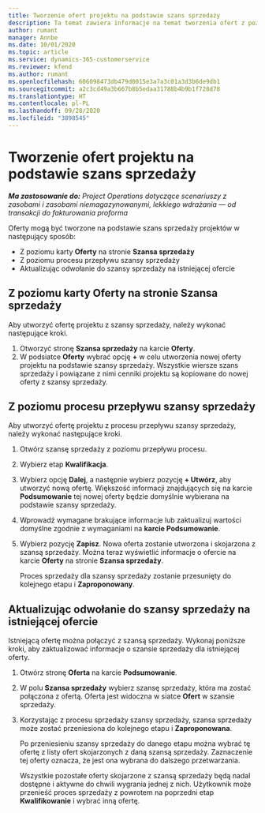 ```yaml
---
title: Tworzenie ofert projektu na podstawie szans sprzedaży
description: Ta temat zawiera informacje na temat tworzenia ofert z poziomu szans sprzedaży.
author: rumant
manager: Annbe
ms.date: 10/01/2020
ms.topic: article
ms.service: dynamics-365-customerservice
ms.reviewer: kfend
ms.author: rumant
ms.openlocfilehash: 606098473db479d0015e3a7a3c01a3d3b6de9db1
ms.sourcegitcommit: a2c3cd49a3b667b8b5edaa31788b4b9b1f728d78
ms.translationtype: HT
ms.contentlocale: pl-PL
ms.lasthandoff: 09/28/2020
ms.locfileid: "3898545"
---
```

# <a name="create-project-quotes-from-opportunities"></a>Tworzenie ofert projektu na podstawie szans sprzedaży

_**Ma zastosowanie do:** Project Operations dotyczące scenariuszy z zasobami i zasobami niemagazynowanymi, lekkiego wdrażania — od transakcji do fakturowania proforma_

Oferty mogą być tworzone na podstawie szans sprzedaży projektów w następujący sposób:

- Z poziomu karty **Oferty** na stronie **Szansa sprzedaży**
- Z poziomu procesu przepływu szansy sprzedaży
- Aktualizując odwołanie do szansy sprzedaży na istniejącej ofercie

## <a name="from-the-quotes-tab-of-the-project-opportunity-page"></a>Z poziomu karty Oferty na stronie Szansa sprzedaży

Aby utworzyć ofertę projektu z szansy sprzedaży, należy wykonać następujące kroki.

1. Otworzyć stronę **Szansa sprzedaży** na karcie **Oferty**. 
2. W podsiatce **Oferty** wybrać opcję **+** w celu utworzenia nowej oferty projektu na podstawie szansy sprzedaży. Wszystkie wiersze szans sprzedaży i powiązane z nimi cenniki projektu są kopiowane do nowej oferty z szansy sprzedaży.

## <a name="from-the-opportunity-sales-process-flow"></a>Z poziomu procesu przepływu szansy sprzedaży

Aby utworzyć ofertę projektu z procesu przepływu szansy sprzedaży, należy wykonać następujące kroki.

1. Otwórz szansę sprzedaży z poziomu przepływu procesu.
2. Wybierz etap **Kwalifikacja**. 
3. Wybierz opcję **Dalej**, a następnie wybierz pozycję **+ Utwórz**, aby utworzyć nową ofertę. Większość informacji znajdujących się na karcie **Podsumowanie** tej nowej oferty będzie domyślnie wybierana na podstawie szansy sprzedaży. 
4. Wprowadź wymagane brakujące informacje lub zaktualizuj wartości domyślne zgodnie z wymaganiami na **karcie Podsumowanie**.
5. Wybierz pozycję **Zapisz**. Nowa oferta zostanie utworzona i skojarzona z szansą sprzedaży. Można teraz wyświetlić informacje o ofercie na karcie **Oferty** na stronie **Szansa sprzedaży**. 

   Proces sprzedaży dla szansy sprzedaży zostanie przesunięty do kolejnego etapu i **Zaproponowany**.


## <a name="by-updating-the-opportunity-reference-on-an-existing-quote"></a>Aktualizując odwołanie do szansy sprzedaży na istniejącej ofercie

Istniejącą ofertę można połączyć z szansą sprzedaży. Wykonaj poniższe kroki, aby zaktualizować informacje o szansie sprzedaży dla istniejącej oferty.

1. Otwórz stronę **Oferta** na karcie **Podsumowanie**.
2. W polu **Szansa sprzedaży** wybierz szansę sprzedaży, która ma zostać połączona z ofertą. Oferta jest widoczna w siatce **Ofert** w szansie sprzedaży. 
3. Korzystając z procesu sprzedaży szansy sprzedaży, szansa sprzedaży może zostać przeniesiona do kolejnego etapu i **Zaproponowana**. 

   Po przeniesieniu szansy sprzedaży do danego etapu można wybrać tę ofertę z listy ofert skojarzonych z daną szansą sprzedaży. Zaznaczenie tej oferty oznacza, że jest ona wybrana do dalszego przetwarzania.

   Wszystkie pozostałe oferty skojarzone z szansą sprzedaży będą nadal dostępne i aktywne do chwili wygrania jednej z nich. Użytkownik może przenieść proces sprzedaży z powrotem na poprzedni etap **Kwalifikowanie** i wybrać inną ofertę.
